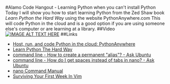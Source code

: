 #Alamo Code Hangout - Learning Python when you can't install Python
Today I will show you how to start learning Python from the Zed Shaw book _Learn Python the Hard Way_ using the website PythonAnywhere.com  This will code Python in the cloud and is a good option if you are using someone else's computer or are learning at a library.
##Video
[![IMAGE ALT TEXT HERE](http://img.youtube.com/vi/zTn46q2D82g/0.jpg)](http://www.youtube.com/watch?v=zTn46q2D82g)
##Links
* [Host, run, and code Python in the cloud: PythonAnywhere](https://www.pythonanywhere.com/)
* [Learn Python The Hard Way](http://learnpythonthehardway.org/book/)
* [command line - How to create a permanent "alias"? - Ask Ubuntu](http://askubuntu.com/questions/1414/how-to-create-a-permanent-alias)
* [command line - How do I get spaces instead of tabs in nano? - Ask Ubuntu](http://askubuntu.com/questions/40732/how-do-i-get-spaces-instead-of-tabs-in-nano)
* [nano Command Manual](http://www.nano-editor.org/dist/v2.2/nano.html)
* [Surviving Your First Week In Vim](http://www.benorenstein.com/blog/surviving-your-first-week-in-vim/)
